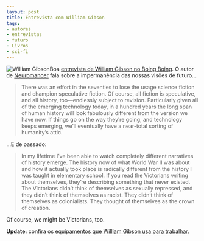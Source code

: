 ```yaml
---
layout: post
title: Entrevista com William Gibson
tags:
- autores
- entrevistas
- futuro
- Livros
- sci-fi
---
```


![William Gibson](http://www.caosordenado.com/wp-content/uploads/2011/10/gibson.jpg)Boa [entrevista de William Gibson no Boing Boing](http://boingboing.net/2011/10/14/william-gibson-interview.html). O autor de [Neuromancer](http://en.wikipedia.org/wiki/Neuromancer) fala sobre a impermanência das nossas visões de futuro...

> There was an effort in the seventies to lose the usage science fiction and champion speculative fiction. Of course, all fiction is speculative, and all history, too—endlessly subject to revision. Particularly given all of the emerging technology today, in a hundred years the long span of human history will look fabulously different from the version we have now. If things go on the way they’re going, and technology keeps emerging, we’ll eventually have a near-total sorting of humanity’s attic.

...E de passado:

> In my lifetime I’ve been able to watch completely different narratives of history emerge. The history now of what World War II was about and how it actually took place is radically different from the history I was taught in elementary school. If you read the Victorians writing about themselves, they’re describing something that never existed. The Victorians didn’t think of themselves as sexually repressed, and they didn’t think of themselves as racist. They didn’t think of themselves as colonialists. They thought of themselves as the crown of creation.

Of course, we might be Victorians, too.

**Update:** confira os [equipamentos que William Gibson usa para trabalhar](http://william.gibson.usesthis.com/).
